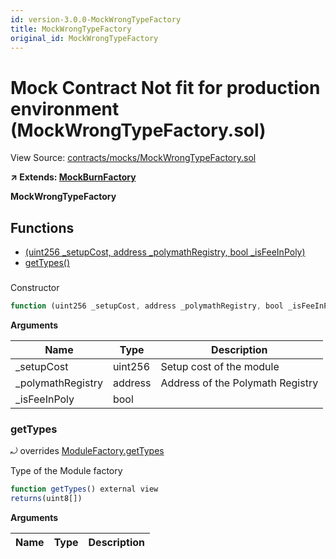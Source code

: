 ```yaml
---
id: version-3.0.0-MockWrongTypeFactory
title: MockWrongTypeFactory
original_id: MockWrongTypeFactory
---
```


# Mock Contract Not fit for production environment (MockWrongTypeFactory.sol)

View Source: [contracts/mocks/MockWrongTypeFactory.sol](../../../contracts/mocks/MockWrongTypeFactory.sol)

**↗ Extends: [MockBurnFactory](MockBurnFactory.md)**

**MockWrongTypeFactory**

## Functions

- [(uint256 _setupCost, address _polymathRegistry, bool _isFeeInPoly)](#)
- [getTypes()](#gettypes)

### 

Constructor

```js
function (uint256 _setupCost, address _polymathRegistry, bool _isFeeInPoly) public nonpayable MockBurnFactory 
```

**Arguments**

| Name        | Type           | Description  |
| ------------- |------------- | -----|
| _setupCost | uint256 | Setup cost of the module | 
| _polymathRegistry | address | Address of the Polymath Registry | 
| _isFeeInPoly | bool |  | 

### getTypes

⤾ overrides [ModuleFactory.getTypes](ModuleFactory.md#gettypes)

Type of the Module factory

```js
function getTypes() external view
returns(uint8[])
```

**Arguments**

| Name        | Type           | Description  |
| ------------- |------------- | -----|

